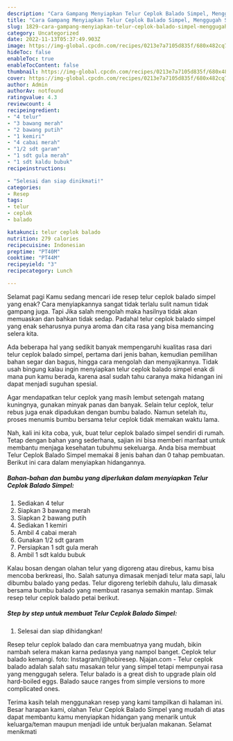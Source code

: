 ```yaml
---
description: "Cara Gampang Menyiapkan Telur Ceplok Balado Simpel, Menggugah Selera"
title: "Cara Gampang Menyiapkan Telur Ceplok Balado Simpel, Menggugah Selera"
slug: 1829-cara-gampang-menyiapkan-telur-ceplok-balado-simpel-menggugah-selera
category: Uncategorized
date: 2022-11-13T05:37:49.903Z
image: https://img-global.cpcdn.com/recipes/0213e7a7105d835f/680x482cq70/telur-ceplok-balado-simpel-foto-resep-utama.jpg
hideToc: false
enableToc: true
enableTocContent: false
thumbnail: https://img-global.cpcdn.com/recipes/0213e7a7105d835f/680x482cq70/telur-ceplok-balado-simpel-foto-resep-utama.jpg
cover: https://img-global.cpcdn.com/recipes/0213e7a7105d835f/680x482cq70/telur-ceplok-balado-simpel-foto-resep-utama.jpg
author: Admin
authorAv: notfound
ratingvalue: 4.3
reviewcount: 4
recipeingredient:
- "4 telur"
- "3 bawang merah"
- "2 bawang putih"
- "1 kemiri"
- "4 cabai merah"
- "1/2 sdt garam"
- "1 sdt gula merah"
- "1 sdt kaldu bubuk"
recipeinstructions:

- "Selesai dan siap dinikmati!"
categories:
- Resep
tags:
- telur
- ceplok
- balado

katakunci: telur ceplok balado 
nutrition: 279 calories
recipecuisine: Indonesian
preptime: "PT40M"
cooktime: "PT44M"
recipeyield: "3"
recipecategory: Lunch

---
```



Selamat pagi Kamu sedang mencari ide resep telur ceplok balado simpel yang enak? Cara menyiapkannya sangat tidak terlalu sulit namun tidak gampang juga. Tapi Jika salah mengolah maka hasilnya tidak akan memuaskan dan bahkan tidak sedap. Padahal telur ceplok balado simpel yang enak seharusnya punya aroma dan cita rasa yang bisa memancing selera kita.


Ada beberapa hal yang sedikit banyak mempengaruhi kualitas rasa dari telur ceplok balado simpel, pertama dari jenis bahan, kemudian pemilihan bahan segar dan bagus, hingga cara mengolah dan menyajikannya. Tidak usah bingung kalau ingin menyiapkan telur ceplok balado simpel enak di mana pun kamu berada, karena asal sudah tahu caranya maka hidangan ini dapat menjadi suguhan spesial.

Agar mendapatkan telur ceplok yang masih lembut setengah matang kuningnya, gunakan minyak panas dan banyak. Selain telur ceplok, telur rebus juga enak dipadukan dengan bumbu balado. Namun setelah itu, proses menumis bumbu bersama telur ceplok tidak memakan waktu lama.


Nah, kali ini kita coba, yuk, buat telur ceplok balado simpel sendiri di rumah. Tetap dengan bahan yang sederhana, sajian ini bisa memberi manfaat untuk membantu menjaga kesehatan tubuhmu sekeluarga. Anda bisa membuat Telur Ceplok Balado Simpel memakai 8 jenis bahan dan 0 tahap pembuatan. Berikut ini cara dalam menyiapkan hidangannya.

<!--inarticleads1-->

##### Bahan-bahan dan bumbu yang diperlukan dalam menyiapkan Telur Ceplok Balado Simpel:

1. Sediakan 4 telur
1. Siapkan 3 bawang merah
1. Siapkan 2 bawang putih
1. Sediakan 1 kemiri
1. Ambil 4 cabai merah
1. Gunakan 1/2 sdt garam
1. Persiapkan 1 sdt gula merah
1. Ambil 1 sdt kaldu bubuk


Kalau bosan dengan olahan telur yang digoreng atau direbus, kamu bisa mencoba berkreasi, lho. Salah satunya dimasak menjadi telur mata sapi, lalu dibumbu balado yang pedas. Telur digoreng terlebih dahulu, lalu dimasak bersama bumbu balado yang membuat rasanya semakin mantap. Simak resep telur ceplok balado petai berikut. 

<!--inarticleads2-->

##### Step by step untuk membuat Telur Ceplok Balado Simpel:


1. Selesai dan siap dihidangkan!

Resep telur ceplok balado dan cara membuatnya yang mudah, bikin nambah selera makan karna pedasnya yang nampol banget. Ceplok telur balado kemangi. foto: Instagram/@hobiresep. Njajan.com - Telur ceplok balado adalah salah satu masakan telur yang simpel tetapi mempunyai rasa yang menggugah selera. Telur balado is a great dish to upgrade plain old hard-boiled eggs. Balado sauce ranges from simple versions to more complicated ones. 

Terima kasih telah menggunakan resep yang kami tampilkan di halaman ini. Besar harapan kami, olahan Telur Ceplok Balado Simpel yang mudah di atas dapat membantu kamu menyiapkan hidangan yang menarik untuk keluarga/teman maupun menjadi ide untuk berjualan makanan. Selamat menikmati
